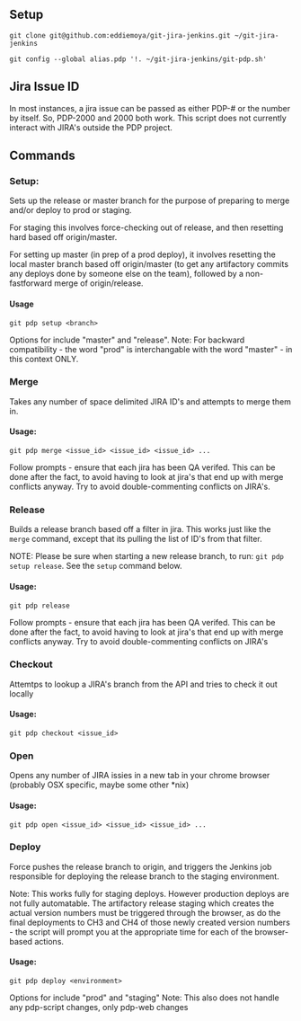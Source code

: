 ## Setup
`git clone git@github.com:eddiemoya/git-jira-jenkins.git ~/git-jira-jenkins`

`git config --global alias.pdp '!. ~/git-jira-jenkins/git-pdp.sh'`


## Jira Issue ID
In most instances, a jira issue can be passed as either PDP-# or the number by itself. So, PDP-2000 and 2000 both work. This script does not currently interact with JIRA's outside the PDP project.


## Commands 


### Setup:
Sets up the release or master branch for the purpose of preparing to merge and/or deploy to prod or staging. 

For staging this involves force-checking out of release, and then resetting hard based off origin/master. 

For setting up master (in prep of a prod deploy), it involves resetting the local master branch based off origin/master (to get any artifactory commits any deploys done by someone else on the team), followed by a non-fastforward merge of origin/release.

#### Usage
`git pdp setup <branch>`

Options for <branch> include "master" and "release".
Note: For backward compatibility - the word "prod" is interchangable with the word "master" - in this context ONLY.

### Merge
Takes any number of space delimited JIRA ID's and attempts to merge them in.

#### Usage:
`git pdp merge <issue_id> <issue_id> <issue_id> ...`

Follow prompts - ensure that each jira has been QA verifed. This can be done after the fact, to avoid having to look at jira's that end up with merge conflicts anyway. Try to avoid double-commenting conflicts on JIRA's.


### Release
Builds a release branch based off a filter in jira. This works just like the `merge` command, except that its pulling the list of ID's from that filter. 

NOTE: Please be sure when starting a new release branch, to run: `git pdp setup release`. See the `setup` command below.

#### Usage:
`git pdp release`

Follow prompts - ensure that each jira has been QA verifed. This can be done after the fact, to avoid having to look at jira's that end up with merge conflicts anyway. Try to avoid double-commenting conflicts on JIRA's


### Checkout
Attemtps to lookup a JIRA's branch from the API and tries to check it out locally

#### Usage:
`git pdp checkout <issue_id>`

### Open
Opens any number of JIRA issies in a new tab in your chrome browser (probably OSX specific, maybe some other *nix)

#### Usage:
`git pdp open <issue_id> <issue_id> <issue_id> ...`

### Deploy
Force pushes the release branch to origin, and triggers the Jenkins job responsible for deploying the release branch to the staging environment. 

Note: This works fully for staging deploys. However production deploys are not fully automatable. The artifactory release staging which creates the actual version numbers must be triggered through the browser, as do the final deployments to CH3 and CH4 of those newly created version numbers - the script will prompt you at the appropriate time for each of the browser-based actions.

#### Usage:
`git pdp deploy <environment>`

Options for <environment> include "prod" and "staging"
Note: This also does not handle any pdp-script changes, only pdp-web changes











